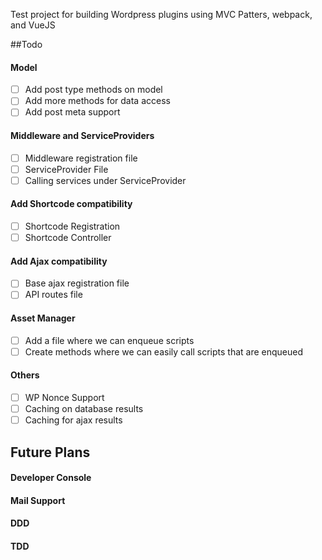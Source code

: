 Test project for building Wordpress plugins using MVC Patters, webpack, and VueJS


##Todo

#### Model
- [ ] Add post type methods on model
- [ ] Add more methods for data access
- [ ] Add post meta support

#### Middleware and ServiceProviders
- [ ] Middleware registration file
- [ ] ServiceProvider File
- [ ] Calling services under ServiceProvider

#### Add Shortcode compatibility
- [ ] Shortcode Registration
- [ ] Shortcode Controller

#### Add Ajax compatibility
- [ ] Base ajax registration file
- [ ] API routes file

#### Asset Manager
- [ ] Add a file where we can enqueue scripts
- [ ] Create methods where we can easily call scripts that are enqueued

#### Others
- [ ] WP Nonce Support
- [ ] Caching on database results
- [ ] Caching for ajax results

## Future Plans

#### Developer Console



#### Mail Support

#### DDD

#### TDD








